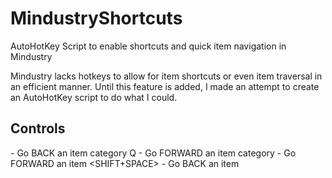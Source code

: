 # MindustryShortcuts
AutoHotKey Script to enable shortcuts and quick item navigation in Mindustry


Mindustry lacks hotkeys to allow for item shortcuts or even item traversal in an efficient manner.   Until this feature is added, I made an attempt to create an AutoHotKey script to do what I could.

## Controls
<TAB>    -  Go BACK an item category
Q        -  Go FORWARD an item category
<SPACE>  -  Go FORWARD an item
<SHIFT+SPACE>  - Go BACK an item
